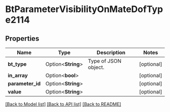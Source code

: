 # BtParameterVisibilityOnMateDofType2114

## Properties

Name | Type | Description | Notes
------------ | ------------- | ------------- | -------------
**bt_type** | Option<**String**> | Type of JSON object. | [optional]
**in_array** | Option<**bool**> |  | [optional]
**parameter_id** | Option<**String**> |  | [optional]
**value** | Option<**String**> |  | [optional]

[[Back to Model list]](../README.md#documentation-for-models) [[Back to API list]](../README.md#documentation-for-api-endpoints) [[Back to README]](../README.md)


